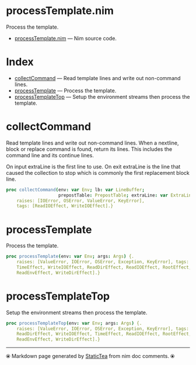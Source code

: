 # processTemplate.nim

Process the template.


* [processTemplate.nim](../src/processTemplate.nim) &mdash; Nim source code.
# Index

* [collectCommand](#collectcommand) &mdash; Read template lines and write out non-command lines.
* [processTemplate](#processtemplate) &mdash; Process the template.
* [processTemplateTop](#processtemplatetop) &mdash; Setup the environment streams then process the template.

# collectCommand

Read template lines and write out non-command lines. When a
nextline, block or replace command is found, return its lines.
This includes the command line and its continue lines.

On input extraLine is the first line to use.  On exit extraLine
is the line that caused the collection to stop which is commonly
the first replacement block line.


~~~nim
proc collectCommand(env: var Env; lb: var LineBuffer;
                    prepostTable: PrepostTable; extraLine: var ExtraLine): CmdLines {.
    raises: [IOError, OSError, ValueError, KeyError],
    tags: [ReadIOEffect, WriteIOEffect].}
~~~

# processTemplate

Process the template.


~~~nim
proc processTemplate(env: var Env; args: Args) {.
    raises: [ValueError, IOError, OSError, Exception, KeyError], tags: [
    TimeEffect, WriteIOEffect, ReadDirEffect, ReadIOEffect, RootEffect,
    ReadEnvEffect, WriteDirEffect].}
~~~

# processTemplateTop

Setup the environment streams then process the template.


~~~nim
proc processTemplateTop(env: var Env; args: Args) {.
    raises: [ValueError, IOError, OSError, Exception, KeyError], tags: [
    ReadDirEffect, WriteIOEffect, TimeEffect, ReadIOEffect, RootEffect,
    ReadEnvEffect, WriteDirEffect].}
~~~


---
⦿ Markdown page generated by [StaticTea](https://github.com/flenniken/statictea/) from nim doc comments. ⦿
